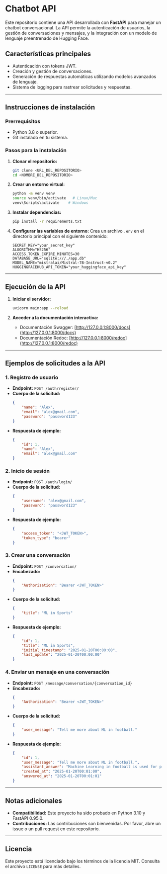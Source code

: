 # Chatbot API

Este repositorio contiene una API desarrollada con **FastAPI** para manejar un chatbot conversacional. La API permite la autenticación de usuarios, la gestión de conversaciones y mensajes, y la integración con un modelo de lenguaje preentrenado de Hugging Face.

## Características principales
- Autenticación con tokens JWT.
- Creación y gestión de conversaciones.
- Generación de respuestas automáticas utilizando modelos avanzados de lenguaje.
- Sistema de logging para rastrear solicitudes y respuestas.

---

## Instrucciones de instalación

### Prerrequisitos
- Python 3.8 o superior.
- Git instalado en tu sistema.

### Pasos para la instalación

1. **Clonar el repositorio:**
   ```bash
   git clone <URL_DEL_REPOSITORIO>
   cd <NOMBRE_DEL_REPOSITORIO>
   ```

2. **Crear un entorno virtual:**
   ```bash
   python -m venv venv
   source venv/bin/activate   # Linux/Mac
   venv\Scripts\activate    # Windows
   ```

3. **Instalar dependencias:**
   ```bash
   pip install -r requirements.txt
   ```

4. **Configurar las variables de entorno:**
   Crea un archivo `.env` en el directorio principal con el siguiente contenido:
   ```env
   SECRET_KEY="your_secret_key"
   ALGORITHM="HS256"
   ACCESS_TOKEN_EXPIRE_MINUTES=30
   DATABASE_URL="sqlite:///./app.db"
   MODEL_NAME="mistralai/Mistral-7B-Instruct-v0.2"
   HUGGINGFACEHUB_API_TOKEN="your_huggingface_api_key"
   ```

---

## Ejecución de la API

1. **Iniciar el servidor:**
   ```bash
   uvicorn main:app --reload
   ```

2. **Acceder a la documentación interactiva:**
   - Documentación Swagger: [http://127.0.0.1:8000/docs](http://127.0.0.1:8000/docs)
   - Documentación Redoc: [http://127.0.0.1:8000/redoc](http://127.0.0.1:8000/redoc)

---

## Ejemplos de solicitudes a la API

### 1. **Registro de usuario**
- **Endpoint:** `POST /auth/register/`
- **Cuerpo de la solicitud:**
  ```json
  {
      "name": "Alex",
      "email": "alex@gmail.com",
      "password": "password123"
  }
  ```
- **Respuesta de ejemplo:**
  ```json
  {
      "id": 1,
      "name": "Alex",
      "email": "alex@gmail.com"
  }
  ```

### 2. **Inicio de sesión**
- **Endpoint:** `POST /auth/login/`
- **Cuerpo de la solicitud:**
  ```json
  {
      "username": "alex@gmail.com",
      "password": "password123"
  }
  ```
- **Respuesta de ejemplo:**
  ```json
  {
      "access_token": "<JWT_TOKEN>",
      "token_type": "bearer"
  }
  ```

### 3. **Crear una conversación**
- **Endpoint:** `POST /conversation/`
- **Encabezado:**
  ```json
  {
      "Authorization": "Bearer <JWT_TOKEN>"
  }
  ```
- **Cuerpo de la solicitud:**
  ```json
  {
      "title": "ML in Sports"
  }
  ```
- **Respuesta de ejemplo:**
  ```json
  {
      "id": 1,
      "title": "ML in Sports",
      "initial_timestamp": "2025-01-20T00:00:00",
      "last_update": "2025-01-20T00:00:00"
  }
  ```

### 4. **Enviar un mensaje en una conversación**
- **Endpoint:** `POST /message/conversation/{conversation_id}`
- **Encabezado:**
  ```json
  {
      "Authorization": "Bearer <JWT_TOKEN>"
  }
  ```
- **Cuerpo de la solicitud:**
  ```json
  {
      "user_message": "Tell me more about ML in football."
  }
  ```
- **Respuesta de ejemplo:**
  ```json
  {
      "id": 1,
      "user_message": "Tell me more about ML in football.",
      "assistant_answer": "Machine Learning in football is used for player analysis, team strategies, etc.",
      "created_at": "2025-01-20T00:01:00",
      "answered_at": "2025-01-20T00:01:01"
  }
  ```

---

## Notas adicionales

- **Compatibilidad:** Este proyecto ha sido probado en Python 3.10 y FastAPI 0.95.0.
- **Contribuciones:** Las contribuciones son bienvenidas. Por favor, abre un issue o un pull request en este repositorio.

---

## Licencia

Este proyecto está licenciado bajo los términos de la licencia MIT. Consulta el archivo `LICENSE` para más detalles.
